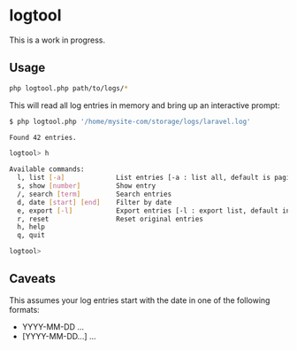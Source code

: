 # logtool

This is a work in progress.

## Usage

```sh
php logtool.php path/to/logs/*
```

This will read all log entries in memory and bring up an interactive prompt:

```sh
$ php logtool.php '/home/mysite-com/storage/logs/laravel.log' 

Found 42 entries.

logtool> h

Available commands:
  l, list [-a]             List entries [-a : list all, default is paginated]
  s, show [number]         Show entry
  /, search [term]         Search entries
  d, date [start] [end]    Filter by date
  e, export [-l]           Export entries [-l : export list, default includes all content]
  r, reset                 Reset original entries
  h, help
  q, quit

logtool>

```

## Caveats

This assumes your log entries start with the date in one of the following formats:
- YYYY-MM-DD ...
- [YYYY-MM-DD...] ...
